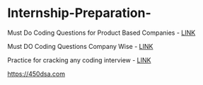 # Internship-Preparation-


Must Do Coding Questions for Product Based Companies - [LINK](https://www.geeksforgeeks.org/must-do-coding-questions-for-product-based-companies/)

Must DO Coding Questions Company Wise - [LINK](https://www.geeksforgeeks.org/must-coding-questions-company-wise/?ref=grb)

Practice for cracking any coding interview - [LINK](https://www.geeksforgeeks.org/practice-for-cracking-any-coding-interview/?ref=grb)


https://450dsa.com

